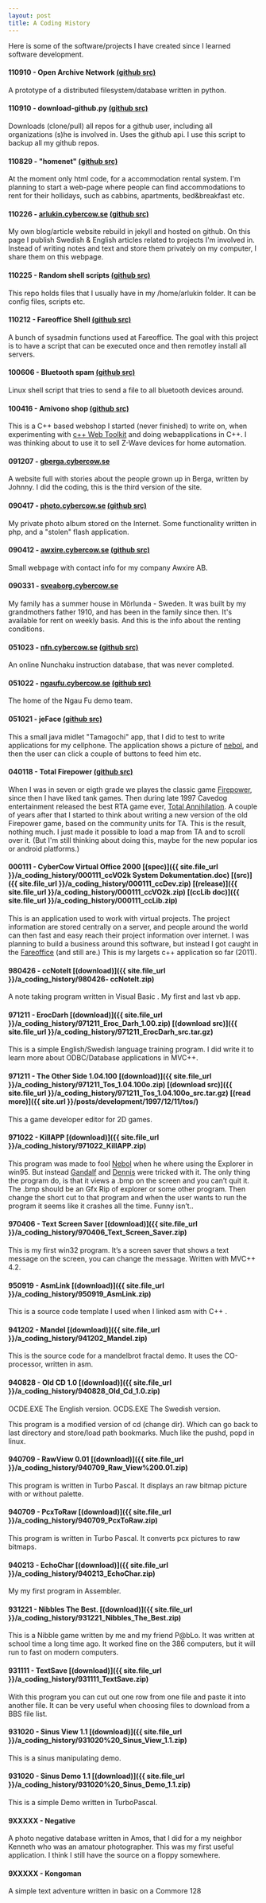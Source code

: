 ```yaml
---
layout: post
title: A Coding History
---
```


Here is some of the software/projects I have created since I learned
software development.

#### 110910 - Open Archive Network [(github src)](https://github.com/oan/oand)
A prototype of a distributed filesystem/database written in python.

#### 110910 - download-github.py [(github src)](https://github.com/arlukin/cchome)
Downloads (clone/pull) all repos for a github user, including all organizations
(s)he is involved in. Uses the github api. I use this script to backup all
my github repos.

#### 110829 - "homenet" [(github src)](git@github.com:arlukin/homenet.git)
At the moment only html code, for a accommodation rental system. I'm planning
to start a web-page where people can find accommodations to rent for their
hollidays, such as cabbins, apartments, bed&breakfast etc.

#### 110226 - [arlukin.cybercow.se](http://arlukin.cybercow.se) [(github src)](https://github.com/arlukin/arlukin.github.com)
My own blog/article website rebuild in jekyll and hosted on github.
On this page I publish Swedish & English articles related to projects
I'm involved in. Instead of writing notes and text and store them
privately on my computer, I share them on this webpage.

#### 110225 - Random shell scripts [(github src)](https://github.com/arlukin/home)
This repo holds files that I usually have in my /home/arlukin folder.
It can be config files, scripts etc.

#### 110212 - Fareoffice Shell [(github src)](https://github.com/arlukin/fosh)
A bunch of sysadmin functions used at Fareoffice. The goal with this
project is to have a script that can be executed once and then remotley
install all servers.

#### 100606 - Bluetooth spam [(github src)](https://github.com/arlukin/dev/tree/master/bluetoothSpam)
Linux shell script that tries to send a file to all bluetooth devices
around.

#### 100416 - Amivono shop [(github src)](https://github.com/arlukin/avshop)
This is a C++ based webshop I started (never finished) to write on,
when experimenting with [c++ Web Toolkit](http://www.webtoolkit.eu/wt)
and doing webapplications in C++. I was thinking about to use it to
sell Z-Wave devices for home automation.

#### 091207 - [gberga.cybercow.se](http://gberga.cybercow.se)
A website full with stories about the people grown up in Berga, written
by Johnny. I did the coding, this is the third version of the site.

#### 090417 - [photo.cybercow.se](http://photo.cybercow.se) [(github src)](https://github.com/arlukin/photo.cybercow.se)
My private photo album stored on the Internet. Some functionality written
in php, and a "stolen" flash application.

#### 090412 - [awxire.cybercow.se](http://awxire.cybercow.se) [(github src)](https://github.com/arlukin/awxire.cybercow.se)
Small webpage with contact info for my company Awxire AB.

#### 090331 - [sveaborg.cybercow.se](http://sveaborg.cybercow.se)
My family has a summer house in Mörlunda - Sweden. It was built by my
grandmothers father 1910, and has been in the family since then. It's
available for rent on weekly basis. And this is the info about the
renting conditions.

#### 051023 - [nfn.cybercow.se](http://nfn.cybercow.se) [(github src)](https://github.com/arlukin/nfn.cybercow.se)
An online Nunchaku instruction database, that was never completed.

#### 051022 - [ngaufu.cybercow.se](http://ngaufu.cybercow.se) [(github src)](https://github.com/arlukin/ngaufu.cybercow.se)
The home of the Ngau Fu demo team.

#### 051021 - jeFace [(github src)](https://github.com/arlukin/dev/tree/master/jeFace%201.1)
This a small java midlet "Tamagochi" app, that I did to test to write
applications for my cellphone. The application shows a picture of
[nebol](www.nebol.se), and then the user can click a couple of buttons
to feed him etc.

#### 040118 - Total Firepower [(github src)](https://github.com/arlukin/dev/tree/master/totalFirePower)
When I was in seven or eigth grade we playes the classic game
[Firepower](http://en.wikipedia.org/wiki/Fire_Power_(video_game)),
since then I have liked tank games. Then during late 1997 Cavedog
entertainment released the best RTA game ever,
[Total Annihilation](http://en.wikipedia.org/wiki/Total_Annihilation).
A couple of years after that I started to think about writing a new
version of the old Firepower game, based on the community units for TA.
This is the result, nothing much. I just made it possible to load a
map from TA and to scroll over it. (But I'm still thinking about doing
this, maybe for the new popular ios or android platforms.)

#### 000111 - CyberCow Virtual Office 2000 [(spec)]({{ site.file_url }}/a_coding_history/000111_ccVO2k System Dokumentation.doc) [(src)]({{ site.file_url }}/a_coding_history/000111_ccDev.zip) [(release)]({{ site.file_url }}/a_coding_history/000111_ccVO2k.zip) [(ccLib doc)]({{ site.file_url }}/a_coding_history/000111_ccLib.zip)


This is an application used to work with virtual projects. The project
information are stored centrally on a server, and people around
the world can then fast and easy reach their project information over internet.
I was planning to build a business around this software, but instead I
got caught in the [Fareoffice](http://www.fareoffice.com) (and still are.)
This is my largets c++ application so far (2011).

#### 980426 - ccNoteIt [(download)]({{ site.file_url }}/a_coding_history/980426- ccNoteIt.zip)
A note taking program written in Visual Basic . My first and last vb app.

#### 971211 - ErocDarh [(download)]({{ site.file_url }}/a_coding_history/971211_Eroc_Darh_1.00.zip) [(download src)]({{ site.file_url }}/a_coding_history/971211_ErocDarh_src.tar.gz)
This is a simple English/Swedish language training program. I did
write it to learn more about ODBC/Database applications in MVC++.

#### 971211 - The Other Side 1.04.100 [(download)]({{ site.file_url }}/a_coding_history/971211_Tos_1.04.100o.zip) [(download src)]({{ site.file_url }}/a_coding_history/971211_Tos_1.04.100o_src.tar.gz) [(read more)]({{ site.url }}/posts/development/1997/12/11/tos/)
This a game developer editor for 2D games.

#### 971022 - KillAPP [(download)]({{ site.file_url }}/a_coding_history/971022_KillAPP.zip)
This program was made to fool [Nebol](http://www.nebol.se/) when he where
using the Explorer in win95. But instead [Gandalf](http://www.torrentialrain.com/)
and [Dennis](imatmcdonalds.wordpress.com) were tricked with it. The only
thing the program do, is that
it views a .bmp on the screen and you can’t quit it. The .bmp should be
an Gfx Rip of explorer or some other program. Then change the short cut
to that program and when the user wants to run the program it seems like
it crashes all the time. Funny isn’t..

#### 970406 - Text Screen Saver [(download)]({{ site.file_url }}/a_coding_history/970406_Text_Screen_Saver.zip)
This is my first win32 program. It’s a screen saver that shows a text
message on the screen, you can change the message. Written with MVC++ 4.2.

#### 950919 - AsmLink [(download)]({{ site.file_url }}/a_coding_history/950919_AsmLink.zip)
This is a source code template I used when I linked asm with C++ .

#### 941202 - Mandel [(download)]({{ site.file_url }}/a_coding_history/941202_Mandel.zip)
This is the source code for a mandelbrot fractal demo. It uses the
CO-processor, written in asm.

#### 940828 - Old CD 1.0 [(download)]({{ site.file_url }}/a_coding_history/940828_Old_Cd_1.0.zip)
OCDE.EXE The English version.
OCDS.EXE The Swedish version.

This program is a modified version of cd (change dir). Which can go back
to last directory and store/load path bookmarks. Much like the pushd,
popd in linux.

#### 940709 - RawView 0.01 [(download)]({{ site.file_url }}/a_coding_history/940709_Raw_View%200.01.zip)
This program is written in Turbo Pascal. It displays an raw bitmap
picture with or without palette.

#### 940709 - PcxToRaw [(download)]({{ site.file_url }}/a_coding_history/940709_PcxToRaw.zip)
This program is written in Turbo Pascal. It converts pcx pictures to raw
bitmaps.

#### 940213 - EchoChar [(download)]({{ site.file_url }}/a_coding_history/940213_EchoChar.zip)
My my first program in Assembler.

#### 931221 - Nibbles The Best. [(download)]({{ site.file_url }}/a_coding_history/931221_Nibbles_The_Best.zip)
This is a Nibble game written by me and my friend P@bLo. It was written
at school time a long time ago. It worked fine on the 386 computers, but
it will run to fast on modern computers.

#### 931111 - TextSave [(download)]({{ site.file_url }}/a_coding_history/931111_TextSave.zip)
With this program you can cut out one row from one file and paste it
into another file. It can be very useful when choosing files to download
from a BBS file list.

#### 931020 - Sinus View 1.1 [(download)]({{ site.file_url }}/a_coding_history/931020%20_Sinus_View_1.1.zip)
This is a sinus manipulating demo.

#### 931020 - Sinus Demo 1.1 [(download)]({{ site.file_url }}/a_coding_history/931020%20_Sinus_Demo_1.1.zip)
This is a simple Demo written in TurboPascal.

#### 9XXXXX - Negative
A photo negative database written in Amos, that I did for a my neighbor
Kenneth who was an amatour photographer. This was my first useful
application. I think I still have the source on a floppy somewhere.

#### 9XXXXX -  Kongoman
A simple text adventure written in basic on a Commore 128
